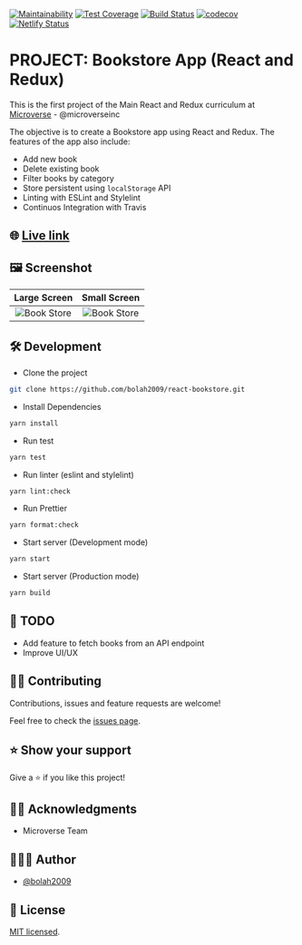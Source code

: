 [![Maintainability](https://api.codeclimate.com/v1/badges/268fdc07a685848a1348/maintainability)](https://codeclimate.com/github/bolah2009/react-bookstore/maintainability)
[![Test Coverage](https://api.codeclimate.com/v1/badges/268fdc07a685848a1348/test_coverage)](https://codeclimate.com/github/bolah2009/react-bookstore/test_coverage)
[![Build Status](https://travis-ci.org/bolah2009/react-bookstore.svg?branch=development)](https://travis-ci.org/bolah2009/react-bookstore)
[![codecov](https://codecov.io/gh/bolah2009/react-bookstore/branch/development/graph/badge.svg)](https://codecov.io/gh/bolah2009/react-bookstore)
[![Netlify Status](https://api.netlify.com/api/v1/badges/0e141257-1cc9-4c9b-a342-ac5f2fd97595/deploy-status)](https://app.netlify.com/sites/bolah-react-bookstore/deploys)

# PROJECT: Bookstore App (React and Redux)

This is the first project of the Main React and Redux curriculum at [Microverse](https://www.microverse.org/) - @microverseinc

The objective is to create a Bookstore app using React and Redux. The features of the app also include:

- Add new book
- Delete existing book
- Filter books by category
- Store persistent using `localStorage` API
- Linting with ESLint and Stylelint
- Continuos Integration with Travis

## 🌐 [Live link](https://bolah-react-bookstore.herokuapp.com/)

## 🖼️ Screenshot

|                                                    Large Screen                                                     |                                                     Small Screen                                                     |
| :-----------------------------------------------------------------------------------------------------------------: | :------------------------------------------------------------------------------------------------------------------: |
| ![Book Store](https://user-images.githubusercontent.com/36057474/69332678-743c0500-0c57-11ea-9e85-94b936926615.png) | ![Book Store ](https://user-images.githubusercontent.com/36057474/69334270-a307aa80-0c5a-11ea-9a8a-5c9e4c9277de.png) |

## 🛠️ Development

- Clone the project

```bash
git clone https://github.com/bolah2009/react-bookstore.git

```

- Install Dependencies

```bash
yarn install
```

- Run test

```bash
yarn test
```

- Run linter (eslint and stylelint)

```bash
yarn lint:check
```

- Run Prettier

```bash
yarn format:check
```

- Start server (Development mode)

```bash
yarn start
```

- Start server (Production mode)

```bash
yarn build
```

## 🧾 TODO

- Add feature to fetch books from an API endpoint
- Improve UI/UX

## 🤝🏾 Contributing

Contributions, issues and feature requests are welcome!

Feel free to check the [issues page](../../issues).

## ⭐️ Show your support

Give a ⭐️ if you like this project!

## 🙏🏾 Acknowledgments

- Microverse Team

## 👨🏽‍💻 Author

- [@bolah2009](https://github.com/bolah2009/)

## 📝 License

[MIT licensed](./LICENSE).